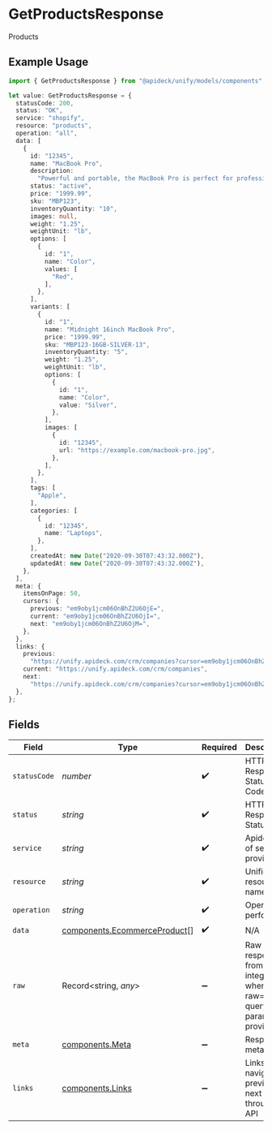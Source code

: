 # GetProductsResponse

Products

## Example Usage

```typescript
import { GetProductsResponse } from "@apideck/unify/models/components";

let value: GetProductsResponse = {
  statusCode: 200,
  status: "OK",
  service: "shopify",
  resource: "products",
  operation: "all",
  data: [
    {
      id: "12345",
      name: "MacBook Pro",
      description:
        "Powerful and portable, the MacBook Pro is perfect for professionals and creatives.",
      status: "active",
      price: "1999.99",
      sku: "MBP123",
      inventoryQuantity: "10",
      images: null,
      weight: "1.25",
      weightUnit: "lb",
      options: [
        {
          id: "1",
          name: "Color",
          values: [
            "Red",
          ],
        },
      ],
      variants: [
        {
          id: "1",
          name: "Midnight 16inch MacBook Pro",
          price: "1999.99",
          sku: "MBP123-16GB-SILVER-13",
          inventoryQuantity: "5",
          weight: "1.25",
          weightUnit: "lb",
          options: [
            {
              id: "1",
              name: "Color",
              value: "Silver",
            },
          ],
          images: [
            {
              id: "12345",
              url: "https://example.com/macbook-pro.jpg",
            },
          ],
        },
      ],
      tags: [
        "Apple",
      ],
      categories: [
        {
          id: "12345",
          name: "Laptops",
        },
      ],
      createdAt: new Date("2020-09-30T07:43:32.000Z"),
      updatedAt: new Date("2020-09-30T07:43:32.000Z"),
    },
  ],
  meta: {
    itemsOnPage: 50,
    cursors: {
      previous: "em9oby1jcm06OnBhZ2U6OjE=",
      current: "em9oby1jcm06OnBhZ2U6OjI=",
      next: "em9oby1jcm06OnBhZ2U6OjM=",
    },
  },
  links: {
    previous:
      "https://unify.apideck.com/crm/companies?cursor=em9oby1jcm06OnBhZ2U6OjE%3D",
    current: "https://unify.apideck.com/crm/companies",
    next:
      "https://unify.apideck.com/crm/companies?cursor=em9oby1jcm06OnBhZ2U6OjM",
  },
};
```

## Fields

| Field                                                                        | Type                                                                         | Required                                                                     | Description                                                                  | Example                                                                      |
| ---------------------------------------------------------------------------- | ---------------------------------------------------------------------------- | ---------------------------------------------------------------------------- | ---------------------------------------------------------------------------- | ---------------------------------------------------------------------------- |
| `statusCode`                                                                 | *number*                                                                     | :heavy_check_mark:                                                           | HTTP Response Status Code                                                    | 200                                                                          |
| `status`                                                                     | *string*                                                                     | :heavy_check_mark:                                                           | HTTP Response Status                                                         | OK                                                                           |
| `service`                                                                    | *string*                                                                     | :heavy_check_mark:                                                           | Apideck ID of service provider                                               | shopify                                                                      |
| `resource`                                                                   | *string*                                                                     | :heavy_check_mark:                                                           | Unified API resource name                                                    | products                                                                     |
| `operation`                                                                  | *string*                                                                     | :heavy_check_mark:                                                           | Operation performed                                                          | all                                                                          |
| `data`                                                                       | [components.EcommerceProduct](../../models/components/ecommerceproduct.md)[] | :heavy_check_mark:                                                           | N/A                                                                          |                                                                              |
| `raw`                                                                        | Record<string, *any*>                                                        | :heavy_minus_sign:                                                           | Raw response from the integration when raw=true query param is provided      |                                                                              |
| `meta`                                                                       | [components.Meta](../../models/components/meta.md)                           | :heavy_minus_sign:                                                           | Response metadata                                                            |                                                                              |
| `links`                                                                      | [components.Links](../../models/components/links.md)                         | :heavy_minus_sign:                                                           | Links to navigate to previous or next pages through the API                  |                                                                              |